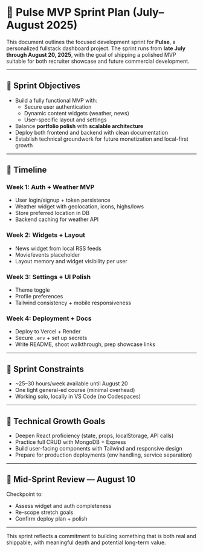 # 🏃 Pulse MVP Sprint Plan (July–August 2025)

This document outlines the focused development sprint for **Pulse**, a personalized fullstack dashboard project. The sprint runs from **late July through August 20, 2025**, with the goal of shipping a polished MVP suitable for both recruiter showcase and future commercial development.

---

## 🎯 Sprint Objectives

- Build a fully functional MVP with:
  - Secure user authentication
  - Dynamic content widgets (weather, news)
  - User-specific layout and settings
- Balance **portfolio polish** with **scalable architecture**
- Deploy both frontend and backend with clean documentation
- Establish technical groundwork for future monetization and local-first growth

---

## 📆 Timeline

### Week 1: Auth + Weather MVP
- User login/signup + token persistence
- Weather widget with geolocation, icons, highs/lows
- Store preferred location in DB
- Backend caching for weather API

### Week 2: Widgets + Layout
- News widget from local RSS feeds
- Movie/events placeholder
- Layout memory and widget visibility per user

### Week 3: Settings + UI Polish
- Theme toggle
- Profile preferences
- Tailwind consistency + mobile responsiveness

### Week 4: Deployment + Docs
- Deploy to Vercel + Render
- Secure `.env` + set up secrets
- Write README, shoot walkthrough, prep showcase links

---

## 📌 Sprint Constraints

- ~25–30 hours/week available until August 20
- One light general-ed course (minimal overhead)
- Working solo, locally in VS Code (no Codespaces)

---

## 🧠 Technical Growth Goals

- Deepen React proficiency (state, props, localStorage, API calls)
- Practice full CRUD with MongoDB + Express
- Build user-facing components with Tailwind and responsive design
- Prepare for production deployments (env handling, service separation)

---

## 🧭 Mid-Sprint Review — August 10

Checkpoint to:
- Assess widget and auth completeness
- Re-scope stretch goals
- Confirm deploy plan + polish

---

This sprint reflects a commitment to building something that is both real and shippable, with meaningful depth and potential long-term value.